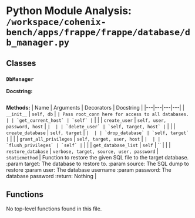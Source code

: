 # Python Module Analysis: `/workspace/cohenix-bench/apps/frappe/frappe/database/db_manager.py`

## Classes

### `DbManager`


**Docstring:**
```

```

**Methods:**
| Name | Arguments | Decorators | Docstring |
|---|---|---|---|
| `__init__` | `self, db` | `` | Pass root_conn here for access to all databases. |
| `get_current_host` | `self` | `` |  |
| `create_user` | `self, user, password, host` | `` |  |
| `delete_user` | `self, target, host` | `` |  |
| `create_database` | `self, target` | `` |  |
| `drop_database` | `self, target` | `` |  |
| `grant_all_privileges` | `self, target, user, host` | `` |  |
| `flush_privileges` | `self` | `` |  |
| `get_database_list` | `self` | `` |  |
| `restore_database` | `verbose, target, source, user, password` | `staticmethod` | Function to restore the given SQL file to the target database.
:param target: The database to restore to.
:param source: The SQL dump to restore
:param user: The database username
:param password: The database password
:return: Nothing |





## Functions

No top-level functions found in this file.
